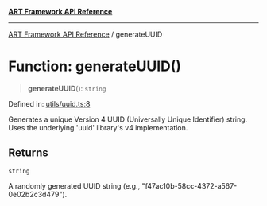 [**ART Framework API Reference**](../README.md)

***

[ART Framework API Reference](../README.md) / generateUUID

# Function: generateUUID()

> **generateUUID**(): `string`

Defined in: [utils/uuid.ts:8](https://github.com/hashangit/ART/blob/f2c01fe8faa76ca4df3209539d95509aac02e476/src/utils/uuid.ts#L8)

Generates a unique Version 4 UUID (Universally Unique Identifier) string.
Uses the underlying 'uuid' library's v4 implementation.

## Returns

`string`

A randomly generated UUID string (e.g., "f47ac10b-58cc-4372-a567-0e02b2c3d479").
